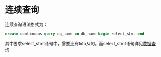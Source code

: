 # 连续查询

连续查询语法格式为：

```SQL
create continuous query cq_name on db_name begin select_stmt end;
```

其中要求select_stmt语句中，需要还有Into从句。而select_stmt语句详见[数据查询](query) 



